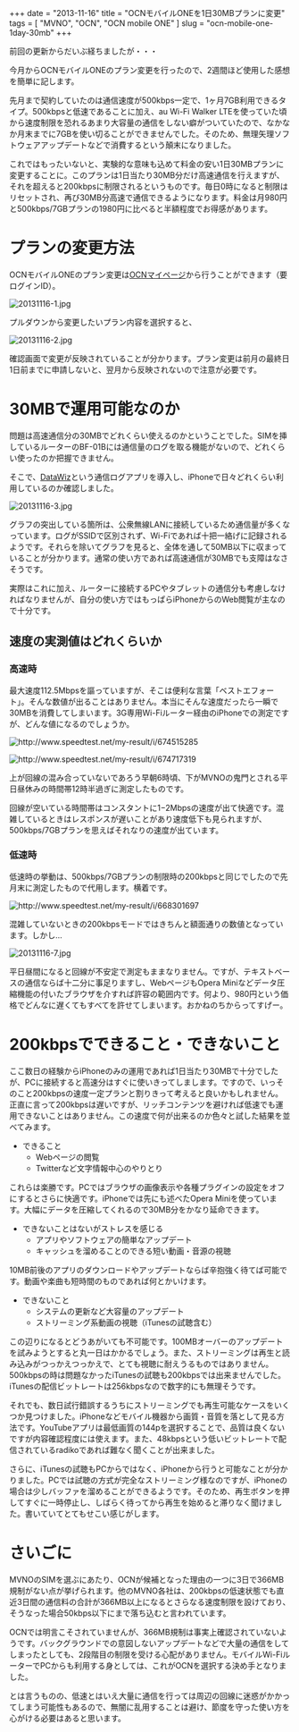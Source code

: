 +++
date = "2013-11-16"
title = "OCNモバイルONEを1日30MBプランに変更"
tags = [ "MVNO", "OCN", "OCN mobile ONE" ]
slug = "ocn-mobile-one-1day-30mb"
+++

前回の更新からだいぶ経ちましたが・・・

今月からOCNモバイルONEのプラン変更を行ったので、2週間ほど使用した感想を簡単に記します。

<!--more-->

先月まで契約していたのは通信速度が500kbps一定で、1ヶ月7GB利用できるタイプ。500kbpsと低速であることに加え、au
Wi-Fi Walker
LTEを使っていた頃から速度制限を恐れるあまり大容量の通信をしない癖がついていたので、なかなか月末までに7GBを使い切ることができませんでした。そのため、無理矢理ソフトウェアアップデートなどで消費するという顛末になりました。

これではもったいないと、実験的な意味も込めて料金の安い1日30MBプランに変更することに。このプランは1日当たり30MB分だけ高速通信を行えますが、それを超えると200kbpsに制限されるというものです。毎日0時になると制限はリセットされ、再び30MB分高速で通信できるようになります。料金は月980円と500kbps/7GBプランの1980円に比べると半額程度でお得感があります。

プランの変更方法
================

OCNモバイルONEのプラン変更は[OCNマイページ](https://mypage.ocn.ne.jp/procedure/ocn/wireless/charge/index.do)から行うことができます（要ログインID）。

![20131116-1.jpg](/images/2013/11/20131116-1.jpg)

プルダウンから変更したいプラン内容を選択すると、

![20131116-2.jpg](/images/2013/11/20131116-2.jpg)

確認画面で変更が反映されていることが分かります。プラン変更は前月の最終日1日前までに申請しないと、翌月から反映されないので注意が必要です。

30MBで運用可能なのか
====================

問題は高速通信分の30MBでどれくらい使えるのかということでした。SIMを挿しているルーターのBF-01Bには通信量のログを取る機能がないので、どれくらい使ったのか把握できません。

そこで、[DataWiz](https://itunes.apple.com/jp/app/datawiz-free-mobile-data-management/id544544238)という通信ログアプリを導入し、iPhoneで日々どれくらい利用しているのか確認しました。

![20131116-3.jpg](/images/2013/11/20131116-3.jpg)

グラフの突出している箇所は、公衆無線LANに接続しているため通信量が多くなっています。ログがSSIDで区別されず、Wi-Fiであれば十把一絡げに記録されるようです。それらを除いてグラフを見ると、全体を通して50MB以下に収まっていることが分かります。通常の使い方であれば高速通信が30MBでも支障はなさそうです。

実際はこれに加え、ルーターに接続するPCやタブレットの通信分も考慮しなければなりませんが、自分の使い方ではもっぱらiPhoneからのWeb閲覧が主なので十分です。

速度の実測値はどれくらいか
--------------------------

### 高速時

最大速度112.5Mbpsを謳っていますが、そこは便利な言葉「ベストエフォート」。そんな数値が出ることはありません。本当にそんな速度だったら一瞬で30MBを消費してしまいます。3G専用Wi-Fiルーター経由のiPhoneでの測定ですが、どんな値になるのでしょうか。

![<http://www.speedtest.net/my-result/i/674515285>](/images/2013/11/20131116-4.png)

![<http://www.speedtest.net/my-result/i/674717319>](/images/2013/11/20131116-5.png)

上が回線の混み合っていないであろう早朝6時頃、下がMVNOの鬼門とされる平日昼休みの時間帯12時半過ぎに測定したものです。

回線が空いている時間帯はコンスタントに1−2Mbpsの速度が出て快適です。混雑しているときはレスポンスが遅いことがあり速度低下も見られますが、500kbps/7GBプランを思えばそれなりの速度が出ています。

### 低速時

低速時の挙動は、500kbps/7GBプランの制限時の200kbpsと同じでしたので先月末に測定したもので代用します。横着です。

![<http://www.speedtest.net/my-result/i/668301697>](/images/2013/11/20131116-6.png)

混雑していないときの200kbpsモードではきちんと額面通りの数値となっています。しかし…

![20131116-7.jpg](/images/2013/11/20131116-7.jpg)

平日昼間になると回線が不安定で測定もままなりません。ですが、テキストベースの通信ならば十二分に事足りますし、WebページもOpera
Miniなどデータ圧縮機能の付いたブラウザを介すれば許容の範囲内です。何より、980円という価格でどんなに遅くてもすべてを許せてしまいます。おかねのちからってすげー。

200kbpsでできること・できないこと
=================================

ここ数日の経験からiPhoneのみの運用であれば1日当たり30MBで十分でしたが、PCに接続すると高速分はすぐに使いきってしまします。ですので、いっそのこと200kbpsの速度一定プランと割りきって考えると良いかもしれません。正直に言って200kbpsは遅いですが、リッチコンテンツを避ければ低速でも運用できないことはありません。この速度で何が出来るのか色々と試した結果を並べてみます。

-   できること
    -   Webページの閲覧
    -   Twitterなど文字情報中心のやりとり

これらは楽勝です。PCではブラウザの画像表示や各種プラグインの設定をオフにするとさらに快適です。iPhoneでは先にも述べたOpera
Miniを使っています。大幅にデータを圧縮してくれるので30MB分をかなり延命できます。

-   できないことはないがストレスを感じる
    -   アプリやソフトウェアの簡単なアップデート
    -   キャッシュを溜めることのできる短い動画・音源の視聴

10MB前後のアプリのダウンロードやアップデートならば辛抱強く待てば可能です。動画や楽曲も短時間のものであれば何とかいけます。

-   できないこと
    -   システムの更新など大容量のアップデート
    -   ストリーミング系動画の視聴（iTunesの試聴含む）

この辺りになるとどうあがいても不可能です。100MBオーバーのアップデートを試みようとすると丸一日はかかるでしょう。また、ストリーミングは再生と読み込みがつっかえつっかえで、とても視聴に耐えうるものではありません。500kbpsの時は問題なかったiTunesの試聴も200kbpsでは出来ませんでした。iTunesの配信ビットレートは256kbpsなので数字的にも無理そうです。

それでも、数日試行錯誤するうちにストリーミングでも再生可能なケースをいくつか見つけました。iPhoneなどモバイル機器から画質・音質を落として見る方法です。YouTubeアプリは最低画質の144pを選択することで、品質は良くないですが内容確認程度には使えます。また、48kbpsという低いビットレートで配信されているradikoであれば難なく聞くことが出来ました。

さらに、iTunesの試聴もPCからではなく、iPhoneから行うと可能なことが分かりました。PCでは試聴の方式が完全なストリーミング様なのですが、iPhoneの場合は少しバッファを溜めることができるようです。そのため、再生ボタンを押してすぐに一時停止し、しばらく待ってから再生を始めると滞りなく聞けました。書いていてとてもせこい感じがします。

さいごに
========

MVNOのSIMを選ぶにあたり、OCNが候補となった理由の一つに3日で366MB規制がない点が挙げられます。他のMVNO各社は、200kbpsの低速状態でも直近3日間の通信料の合計が366MB以上になるとさらなる速度制限を設けており、そうなった場合50kbps以下にまで落ち込むと言われています。

OCNでは明言こそされていませんが、366MB規制は事実上確認されていないようです。バックグラウンドでの意図しないアップデートなどで大量の通信をしてしまったとしても、2段階目の制限を受ける心配がありません。モバイルWi-FiルーターでPCからも利用する身としては、これがOCNを選択する決め手となりました。

とは言うものの、低速とはいえ大量に通信を行っては周辺の回線に迷惑がかかってしまう可能性もあるので、無闇に乱用することは避け、節度を守った使い方を心がける必要はあると思います。
